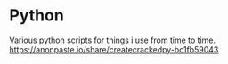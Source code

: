 # Python
Various python scripts for things i use from time to time.
https://anonpaste.io/share/createcrackedpy-bc1fb59043
